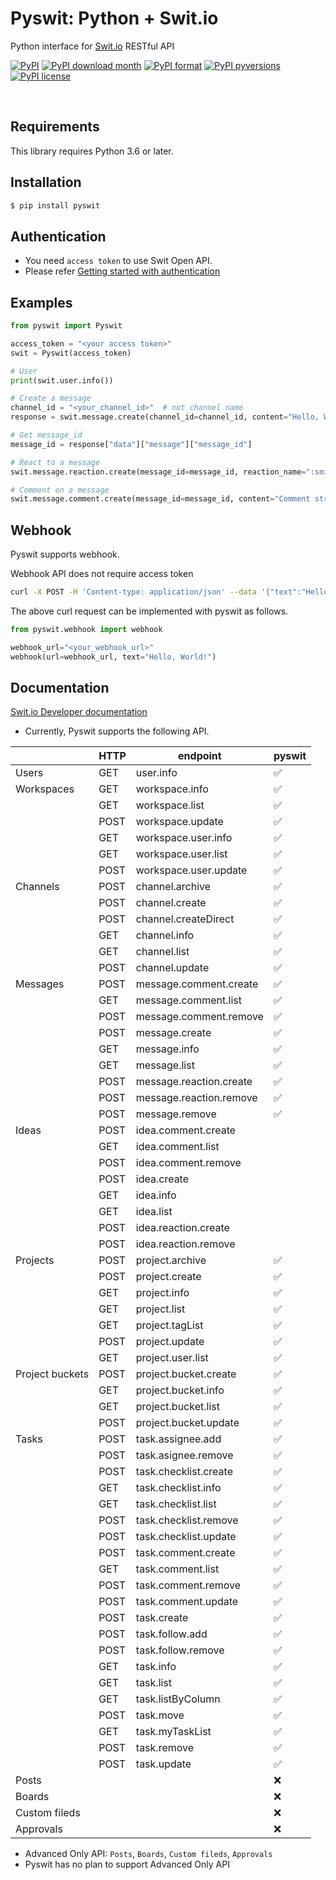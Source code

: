 # Pyswit: Python + Swit.io

Python interface for [Swit.io](https://swit.io/) RESTful API

[![PyPI](https://img.shields.io/pypi/v/pyswit?color=green)](https://pypi.python.org/pypi/pyswit/)
[![PyPI download month](https://img.shields.io/pypi/dm/pyswit.svg)](https://pypi.python.org/pypi/pyswit/)
[![PyPI format](https://img.shields.io/pypi/format/pyswit.svg)](https://pypi.python.org/pypi/pyswit/)
[![PyPI pyversions](https://img.shields.io/pypi/pyversions/pyswit.svg)](https://pypi.python.org/pypi/pyswit/)
[![PyPI license](https://img.shields.io/pypi/l/pyswit?color=%23D22128)](https://pypi.python.org/pypi/pyswit/)

<br>

## Requirements

This library requires Python 3.6 or later.

## Installation

```sh
$ pip install pyswit
```

## Authentication

- You need `access token` to use Swit Open API.
- Please refer [Getting started with authentication](./docs/getting-started-with-authentication.md)

## Examples

```py
from pyswit import Pyswit

access_token = "<your access token>"
swit = Pyswit(access_token)

# User
print(swit.user.info())

# Create a message
channel_id = "<your_channel_id>"  # not channel name
response = swit.message.create(channel_id=channel_id, content="Hello, World!")

# Get message_id
message_id = response["data"]["message"]["message_id"]

# React to a message
swit.message.reaction.create(message_id=message_id, reaction_name=":smile:")

# Comment on a message
swit.message.comment.create(message_id=message_id, content="Comment string here")
```

## Webhook

Pyswit supports webhook.

Webhook API does not require access token

```sh
curl -X POST -H 'Content-type: application/json' --data '{"text":"Hello, World!"}' <your_webhook_url>
```

The above curl request can be implemented with pyswit as follows.

```py
from pyswit.webhook import webhook

webhook_url="<your_webhook_url>"
webhook(url=webhook_url, text="Hello, World!")
```

## Documentation

[Swit.io Developer documentation](https://developers.swit.io/documentation#introduction)

- Currently, Pyswit supports the following API.

|                 | HTTP | endpoint                | pyswit             |
| --------------- | ---- | ----------------------- | ------------------ |
| Users           | GET  | user.info               | :white_check_mark: |
| Workspaces      | GET  | workspace.info          | :white_check_mark: |
|                 | GET  | workspace.list          | :white_check_mark: |
|                 | POST | workspace.update        | :white_check_mark: |
|                 | GET  | workspace.user.info     | :white_check_mark: |
|                 | GET  | workspace.user.list     | :white_check_mark: |
|                 | POST | workspace.user.update   | :white_check_mark: |
| Channels        | POST | channel.archive         | :white_check_mark: |
|                 | POST | channel.create          | :white_check_mark: |
|                 | POST | channel.createDirect    | :white_check_mark: |
|                 | GET  | channel.info            | :white_check_mark: |
|                 | GET  | channel.list            | :white_check_mark: |
|                 | POST | channel.update          | :white_check_mark: |
| Messages        | POST | message.comment.create  | :white_check_mark: |
|                 | GET  | message.comment.list    | :white_check_mark: |
|                 | POST | message.comment.remove  | :white_check_mark: |
|                 | POST | message.create          | :white_check_mark: |
|                 | GET  | message.info            | :white_check_mark: |
|                 | GET  | message.list            | :white_check_mark: |
|                 | POST | message.reaction.create | :white_check_mark: |
|                 | POST | message.reaction.remove | :white_check_mark: |
|                 | POST | message.remove          | :white_check_mark: |
| Ideas           | POST | idea.comment.create     |                    |
|                 | GET  | idea.comment.list       |                    |
|                 | POST | idea.comment.remove     |                    |
|                 | POST | idea.create             |                    |
|                 | GET  | idea.info               |                    |
|                 | GET  | idea.list               |                    |
|                 | POST | idea.reaction.create    |                    |
|                 | POST | idea.reaction.remove    |                    |
| Projects        | POST | project.archive         | :white_check_mark: |
|                 | POST | project.create          | :white_check_mark: |
|                 | GET  | project.info            | :white_check_mark: |
|                 | GET  | project.list            | :white_check_mark: |
|                 | GET  | project.tagList         | :white_check_mark: |
|                 | POST | project.update          | :white_check_mark: |
|                 | GET  | project.user.list       | :white_check_mark: |
| Project buckets | POST | project.bucket.create   | :white_check_mark: |
|                 | GET  | project.bucket.info     | :white_check_mark: |
|                 | GET  | project.bucket.list     | :white_check_mark: |
|                 | POST | project.bucket.update   | :white_check_mark: |
| Tasks           | POST | task.assignee.add       | :white_check_mark: |
|                 | POST | task.asignee.remove     | :white_check_mark: |
|                 | POST | task.checklist.create   | :white_check_mark: |
|                 | GET  | task.checklist.info     | :white_check_mark: |
|                 | GET  | task.checklist.list     | :white_check_mark: |
|                 | POST | task.checklist.remove   | :white_check_mark: |
|                 | POST | task.checklist.update   | :white_check_mark: |
|                 | POST | task.comment.create     | :white_check_mark: |
|                 | GET  | task.comment.list       | :white_check_mark: |
|                 | POST | task.comment.remove     | :white_check_mark: |
|                 | POST | task.comment.update     | :white_check_mark: |
|                 | POST | task.create             | :white_check_mark: |
|                 | POST | task.follow.add         | :white_check_mark: |
|                 | POST | task.follow.remove      | :white_check_mark: |
|                 | GET  | task.info               | :white_check_mark: |
|                 | GET  | task.list               | :white_check_mark: |
|                 | GET  | task.listByColumn       | :white_check_mark: |
|                 | POST | task.move               | :white_check_mark: |
|                 | GET  | task.myTaskList         | :white_check_mark: |
|                 | POST | task.remove             | :white_check_mark: |
|                 | POST | task.update             | :white_check_mark: |
| Posts           |      |                         | :x:                |
| Boards          |      |                         | :x:                |
| Custom fileds   |      |                         | :x:                |
| Approvals       |      |                         | :x:                |

- Advanced Only API: `Posts`, `Boards`, `Custom fileds`, `Approvals`
- Pyswit has no plan to support Advanced Only API
